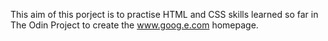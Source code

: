 This aim of this porject is to practise HTML and CSS skills learned so far in The Odin Project to create the www.goog.e.com homepage. 